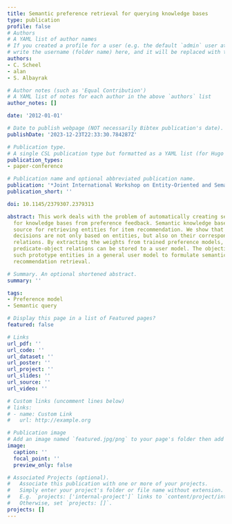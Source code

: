 ```yaml
---
title: Semantic preference retrieval for querying knowledge bases
type: publication 
profile: false
# Authors
# A YAML list of author names
# If you created a profile for a user (e.g. the default `admin` user at `content/authors/admin/`), 
# write the username (folder name) here, and it will be replaced with their full name and linked to their profile.
authors:
- C. Scheel
- alan
- S. Albayrak

# Author notes (such as 'Equal Contribution')
# A YAML list of notes for each author in the above `authors` list
author_notes: []

date: '2012-01-01'

# Date to publish webpage (NOT necessarily Bibtex publication's date).
publishDate: '2023-12-23T22:33:30.784287Z'

# Publication type.
# A single CSL publication type but formatted as a YAML list (for Hugo requirements).
publication_types:
- paper-conference

# Publication name and optional abbreviated publication name.
publication: '*Joint International Workshop on Entity-Oriented and Semantic Search*'
publication_short: ''

doi: 10.1145/2379307.2379313

abstract: This work deals with the problem of automatically creating semantic queries
  for knowledge bases from preference feedback. Semantic knowledge bases are a good
  source for retrieving entities for item recommendation. We show that preference
  decisions are not only based on entities, but also on their corresponding predicate-object
  relations. By extracting the weights from trained preference models, the weighted
  predicate-object relations can be stored to a user model. The objective is to use
  such prototype entities in a general user model to formulate semantic queries for
  recommendation retrieval.

# Summary. An optional shortened abstract.
summary: ''

tags:
- Preference model
- Semantic query

# Display this page in a list of Featured pages?
featured: false

# Links
url_pdf: ''
url_code: ''
url_dataset: ''
url_poster: ''
url_project: ''
url_slides: ''
url_source: ''
url_video: ''

# Custom links (uncomment lines below)
# links:
# - name: Custom Link
#   url: http://example.org

# Publication image
# Add an image named `featured.jpg/png` to your page's folder then add a caption below.
image:
  caption: ''
  focal_point: ''
  preview_only: false

# Associated Projects (optional).
#   Associate this publication with one or more of your projects.
#   Simply enter your project's folder or file name without extension.
#   E.g. `projects: ['internal-project']` links to `content/project/internal-project/index.md`.
#   Otherwise, set `projects: []`.
projects: []
---
```



